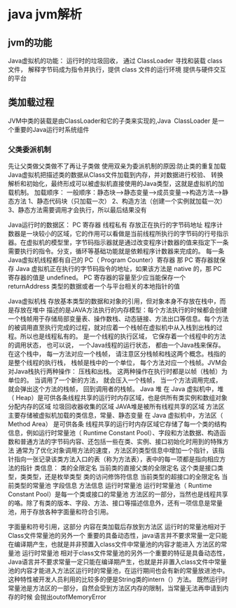 # java  jvm解析
## jvm的功能
 Java虚拟机的功能：
 运行时的垃圾回收，
 通过 ClassLoader 寻找和装载 class 文件，
 解释字节码成为指令并执行，提供 class 文件的运行环境
 提供与硬件交互的平台
## 类加载过程
JVM中类的装载是由ClassLoader和它的子类来实现的,Java ClassLoader 是一个重要的Java运行时系统组件
### 父类委派机制      
   先让父类做父类做不了再让子类做
   使用双亲为委派机制的原因:防止类的重复加载
Java虚拟机把描述类的数据从Class文件加载到内存，并对数据进行校验、
转换解析和初始化，最终形成可以被虚拟机直接使用的Java类型，这就是虚拟机的加载机制。
加载顺序：
一般顺序：静态块——>静态变量——>成员变量——>构造方法——>静态方法
1、静态代码块（只加载一次） 2、构造方法（创建一个实例就加载一次）
3、静态方法需要调用才会执行，所以最后结果没有


Java运行时的数据区：
PC 寄存器   线程私有  存放正在执行的字节码地址
程序计数器是一块较小的区域，它的作用可以看做是当前线程所执行的字节码的行号指示器。在虚拟机的模型里，字节码指示器就是通过改变程序计数器的值来指定下一条需要执行的指令。分支，循环等基础功能就是依赖程序计数器来完成的。
每一条 Java虚拟机线程都有自己的 PC（ Program Counter）寄存器 
那 PC 寄存器就保存 Java 虚拟机正在执行的字节码指令的地址，如果该方法是 native 的，那 PC 寄存器的值是 undefined。 PC 寄存器的容量至少应当能保存一个 returnAddress 类型的数据或者一个与平台相关的本地指针的值 

Java虚拟机栈
存放基本类型的数据和对象的引用，但对象本身不存放在栈中，而是存放在堆中 
描述的是JAVA方法执行的内存模型：每个方法执行的时候都会创建一个栈帧用于存储局部变量表、操作数栈、动态链接、方法出口等信息。每个方法的被调用直至执行完成的过程，就对应着一个栈帧在虚拟机中从入栈到出栈的过程。所以也是线程私有的。
是一个线程的执行区域， 它保存着一个线程中的方法的调用状态， 也可以说， 一个Java线程的运行状态， 都由一个Java栈来保存。 在这个栈中， 每一方法对应一个栈帧， 请注意区分栈帧和栈这两个概念。栈指的是整个线程的执行栈， 栈帧是栈中的一个单位， 每个方法对应一个栈帧。JVM会对Java栈执行两种操作： 压栈和出栈。 这两种操作在执行时都是以帧（栈帧）为单位的。 当调用了一个新的方法， 就会压入一个栈帧， 当一个方法调用完成， 就会弹出这个方法的栈帧， 回到调用者的栈帧。
Java 堆
在 Java 虚拟机中，堆（ Heap）是可供各条线程共享的运行时内存区域，也是供所有类实例和数组对象分配内存的区域
垃圾回收器收集的区域
JAVA堆是被所有线程共享的区域
方法区  
主要存储被虚拟机加载的类信息，常量、静态变量
在 Java 虚拟机中，方法区（ Method Area） 是可供各条	线程共享的运行时内存区域它存储了每一个类的结构信息，例如运行时常量池（ Runtime Constant Pool）、字段和方法数据、构造函数和普通方法的字节码内容、还包括一些在类、实例、接口初始化时用到的特殊方法 
通常为了优化对象调用方法的速度，方法区的类型信息中增加一个指针，该指针指向一张记录该类方法入口的表（称为方法表），表中的每一项都是指向相应方法的指针
类信息：
类的全限定名
当前类的直接父类的全限定名
这个类是接口类型，类类型，还是枚举类型
类的访问修饰符信息
当前类型的超接口的全限定名
当前类型的常量池
字段信息
方法信息
运行时常量池 
运行时常量池（ Runtime Constant Pool）是每一个类或接口的常量池 
方法区的一部分，当然也是线程共享的咯。除了有类的版本、字段、方法、接口等描述信息外，还有一项信息是常量池，用于存放各种字面量和符合引用。

字面量和符号引用，这部分 内容在类加载后存放到方法区
运行时的常量池相对于Class文件常量池的另外一个 重要的具备动态性，java语言并不要求常量一定只能在编译期产生，也就是并非预置入class文件中常量池的内容才能进入 方法区的常量池
运行时常量池 相对于class文件常量池的另外一个重要的特征是具备动态性，Java语言并不要求常量一定只能在编译期产生，也就是并非置入class文件中常量池的内容才能进入方法区运行时的常量池，在运行期间也会有新的常量放进池中。这种特性被开发人员利用的比较多的便是String类的intern（）方法。
既然运行时常量池是方法区的一部分，自然会受到方法区内存的限制，当常量无法再申请到内存的时候 会抛出outofMemoryError



